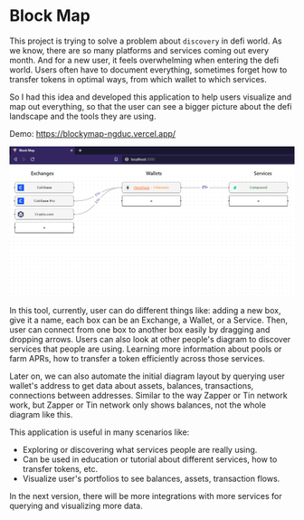 # Block Map

This project is trying to solve a problem about `discovery` in defi world.
As we know, there are so many platforms and services coming out every month.
And for a new user, it feels overwhelming when entering the defi world.
Users often have to document everything, sometimes forget how to transfer tokens in optimal ways, from which wallet to which services.

So I had this idea and developed this application to help users visualize and map out everything,
so that the user can see a bigger picture about the defi landscape and the tools they are using.

Demo: https://blockymap-ngduc.vercel.app/

<img src="./docs/screenshot-01.png" />

In this tool, currently, user can do different things like: adding a new box, give it a name, each box can be an Exchange, a Wallet, or a Service.
Then, user can connect from one box to another box easily by dragging and dropping arrows.
Users can also look at other people's diagram to discover services that people are using.
Learning more information about pools or farm APRs, how to transfer a token efficiently across those services.

Later on, we can also automate the initial diagram layout by querying user wallet's address
to get data about assets, balances, transactions, connections between addresses. Similar to the way
Zapper or Tin network work, but Zapper or Tin network only shows balances, not the whole diagram like this.

This application is useful in many scenarios like:
- Exploring or discovering what services people are really using.
- Can be used in education or tutorial about different services, how to transfer tokens, etc.
- Visualize user's portfolios to see balances, assets, transaction flows.

In the next version, there will be more integrations with more services for querying and visualizing more data.

